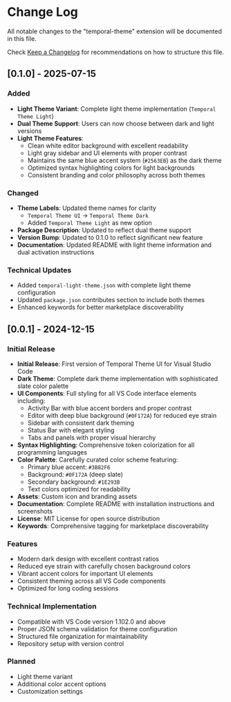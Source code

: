# Change Log

All notable changes to the "temporal-theme" extension will be documented in this file.

Check [Keep a Changelog](http://keepachangelog.com/) for recommendations on how to structure this file.

## [0.1.0] - 2025-07-15

### Added

- **Light Theme Variant**: Complete light theme implementation (`Temporal Theme Light`)
- **Dual Theme Support**: Users can now choose between dark and light versions
- **Light Theme Features**:
  - Clean white editor background with excellent readability
  - Light gray sidebar and UI elements with proper contrast
  - Maintains the same blue accent system (`#2563EB`) as the dark theme
  - Optimized syntax highlighting colors for light backgrounds
  - Consistent branding and color philosophy across both themes

### Changed

- **Theme Labels**: Updated theme names for clarity
  - `Temporal Theme UI` → `Temporal Theme Dark`
  - Added `Temporal Theme Light` as new option
- **Package Description**: Updated to reflect dual theme support
- **Version Bump**: Updated to 0.1.0 to reflect significant new feature
- **Documentation**: Updated README with light theme information and dual activation instructions

### Technical Updates

- Added `temporal-light-theme.json` with complete light theme configuration
- Updated `package.json` contributes section to include both themes
- Enhanced keywords for better marketplace discoverability

## [0.0.1] - 2024-12-15

### Initial Release

- **Initial Release**: First version of Temporal Theme UI for Visual Studio Code
- **Dark Theme**: Complete dark theme implementation with sophisticated slate color palette
- **UI Components**: Full styling for all VS Code interface elements including:
  - Activity Bar with blue accent borders and proper contrast
  - Editor with deep blue background (`#0F172A`) for reduced eye strain
  - Sidebar with consistent dark theming
  - Status Bar with elegant styling
  - Tabs and panels with proper visual hierarchy
- **Syntax Highlighting**: Comprehensive token colorization for all programming languages
- **Color Palette**: Carefully curated color scheme featuring:
  - Primary blue accent: `#3B82F6`
  - Background: `#0F172A` (deep slate)
  - Secondary background: `#1E293B`
  - Text colors optimized for readability
- **Assets**: Custom icon and branding assets
- **Documentation**: Complete README with installation instructions and screenshots
- **License**: MIT License for open source distribution
- **Keywords**: Comprehensive tagging for marketplace discoverability

### Features

- Modern dark design with excellent contrast ratios
- Reduced eye strain with carefully chosen background colors
- Vibrant accent colors for important UI elements
- Consistent theming across all VS Code components
- Optimized for long coding sessions

### Technical Implementation

- Compatible with VS Code version 1.102.0 and above
- Proper JSON schema validation for theme configuration
- Structured file organization for maintainability
- Repository setup with version control

### Planned

- Light theme variant
- Additional color accent options
- Customization settings

